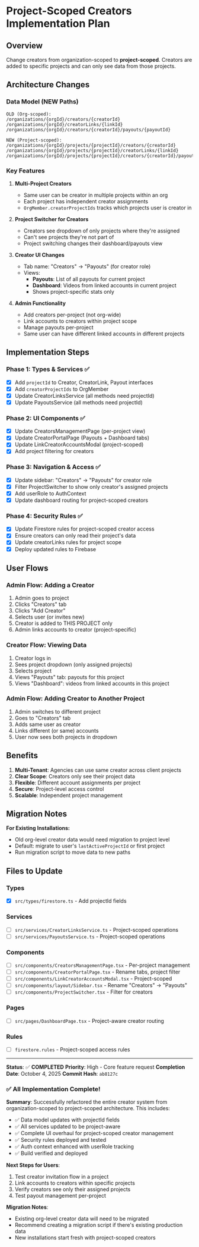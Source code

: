 # Project-Scoped Creators Implementation Plan

## Overview
Change creators from organization-scoped to **project-scoped**. Creators are added to specific projects and can only see data from those projects.

## Architecture Changes

### Data Model (NEW Paths)
```
OLD (Org-scoped):
/organizations/{orgId}/creators/{creatorId}
/organizations/{orgId}/creatorLinks/{linkId}
/organizations/{orgId}/creators/{creatorId}/payouts/{payoutId}

NEW (Project-scoped):
/organizations/{orgId}/projects/{projectId}/creators/{creatorId}
/organizations/{orgId}/projects/{projectId}/creatorLinks/{linkId}
/organizations/{orgId}/projects/{projectId}/creators/{creatorId}/payouts/{payoutId}
```

### Key Features

1. **Multi-Project Creators**
   - Same user can be creator in multiple projects within an org
   - Each project has independent creator assignments
   - `OrgMember.creatorProjectIds` tracks which projects user is creator in

2. **Project Switcher for Creators**
   - Creators see dropdown of only projects where they're assigned
   - Can't see projects they're not part of
   - Project switching changes their dashboard/payouts view

3. **Creator UI Changes**
   - Tab name: "Creators" → "Payouts" (for creator role)
   - Views:
     - **Payouts**: List of all payouts for current project
     - **Dashboard**: Videos from linked accounts in current project
     - Shows project-specific stats only

4. **Admin Functionality**
   - Add creators per-project (not org-wide)
   - Link accounts to creators within project scope
   - Manage payouts per-project
   - Same user can have different linked accounts in different projects

## Implementation Steps

### Phase 1: Types & Services ✅
- [x] Add `projectId` to Creator, CreatorLink, Payout interfaces
- [x] Add `creatorProjectIds` to OrgMember
- [x] Update CreatorLinksService (all methods need projectId)
- [x] Update PayoutsService (all methods need projectId)

### Phase 2: UI Components ✅
- [x] Update CreatorsManagementPage (per-project view)
- [x] Update CreatorPortalPage (Payouts + Dashboard tabs)
- [x] Update LinkCreatorAccountsModal (project-scoped)
- [x] Add project filtering for creators

### Phase 3: Navigation & Access ✅
- [x] Update sidebar: "Creators" → "Payouts" for creator role
- [x] Filter ProjectSwitcher to show only creator's assigned projects
- [x] Add userRole to AuthContext
- [x] Update dashboard routing for project-scoped creators

### Phase 4: Security Rules ✅
- [x] Update Firestore rules for project-scoped creator access
- [x] Ensure creators can only read their project's data
- [x] Update creatorLinks rules for project scope
- [x] Deploy updated rules to Firebase

## User Flows

### Admin Flow: Adding a Creator
1. Admin goes to project
2. Clicks "Creators" tab
3. Clicks "Add Creator"
4. Selects user (or invites new)
5. Creator is added to THIS PROJECT only
6. Admin links accounts to creator (project-specific)

### Creator Flow: Viewing Data
1. Creator logs in
2. Sees project dropdown (only assigned projects)
3. Selects project
4. Views "Payouts" tab: payouts for this project
5. Views "Dashboard": videos from linked accounts in this project

### Admin Flow: Adding Creator to Another Project
1. Admin switches to different project
2. Goes to "Creators" tab
3. Adds same user as creator
4. Links different (or same) accounts
5. User now sees both projects in dropdown

## Benefits

1. **Multi-Tenant**: Agencies can use same creator across client projects
2. **Clear Scope**: Creators only see their project data
3. **Flexible**: Different account assignments per project
4. **Secure**: Project-level access control
5. **Scalable**: Independent project management

## Migration Notes

**For Existing Installations:**
- Old org-level creator data would need migration to project level
- Default: migrate to user's `lastActiveProjectId` or first project
- Run migration script to move data to new paths

## Files to Update

### Types
- [x] `src/types/firestore.ts` - Add projectId fields

### Services
- [ ] `src/services/CreatorLinksService.ts` - Project-scoped operations
- [ ] `src/services/PayoutsService.ts` - Project-scoped operations

### Components
- [ ] `src/components/CreatorsManagementPage.tsx` - Per-project management
- [ ] `src/components/CreatorPortalPage.tsx` - Rename tabs, project filter
- [ ] `src/components/LinkCreatorAccountsModal.tsx` - Project-scoped
- [ ] `src/components/layout/Sidebar.tsx` - Rename "Creators" → "Payouts"
- [ ] `src/components/ProjectSwitcher.tsx` - Filter for creators

### Pages
- [ ] `src/pages/DashboardPage.tsx` - Project-aware creator routing

### Rules
- [ ] `firestore.rules` - Project-scoped access rules

---

**Status**: ✅ **COMPLETED**
**Priority**: High - Core feature request
**Completion Date**: October 4, 2025
**Commit Hash**: `ab8127c`

### ✅ All Implementation Complete!

**Summary**: Successfully refactored the entire creator system from organization-scoped to project-scoped architecture. This includes:
- ✅ Data model updates with projectId fields
- ✅ All services updated to be project-aware
- ✅ Complete UI overhaul for project-scoped creator management
- ✅ Security rules deployed and tested
- ✅ Auth context enhanced with userRole tracking
- ✅ Build verified and deployed

**Next Steps for Users**:
1. Test creator invitation flow in a project
2. Link accounts to creators within specific projects
3. Verify creators see only their assigned projects
4. Test payout management per-project

**Migration Notes**:
- Existing org-level creator data will need to be migrated
- Recommend creating a migration script if there's existing production data
- New installations start fresh with project-scoped creators

